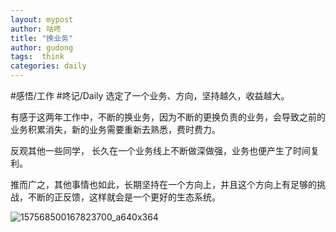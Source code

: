 ```yaml
---
layout: mypost
author: 咕咚
title: "换业务"
author: gudong
tags:  think
categories: daily
---
```


#感悟/工作 #咚记/Daily 
选定了一个业务、方向，坚持越久，收益越大。

有感于这两年工作中，不断的换业务，因为不断的更换负责的业务，会导致之前的业务积累消失，新的业务需要重新去熟悉，费时费力。

反观其他一些同学， 长久在一个业务线上不断做深做强，业务也便产生了时间复利。

推而广之，其他事情也如此，长期坚持在一个方向上，并且这个方向上有足够的挑战，不断的正反馈，这样就会是一个更好的生态系统。

![157568500167823700_a640x364](https://missuo.ru/file/c6928ad59cdc2aa4cf39f.jpg)
